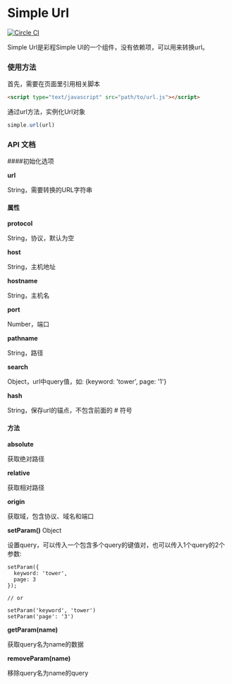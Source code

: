 # Simple Url
[![Circle CI](https://circleci.com/gh/mycolorway/simple-url.png?style=badge)](https://circleci.com/gh/mycolorway/simple-url)


Simple Url是彩程Simple UI的一个组件，没有依赖项，可以用来转换url。

### 使用方法
首先，需要在页面里引用相关脚本

```html
<script type="text/javascript" src="path/to/url.js"></script>

```

通过url方法，实例化Url对象

```js
simple.url(url)

```

### API 文档

####初始化选项

__url__

String，需要转换的URL字符串

#### 属性

__protocol__

String，协议，默认为空

__host__

String，主机地址

__hostname__

String，主机名

__port__

Number，端口

__pathname__

String，路径

__search__

Object，url中query值，如: {keyword: 'tower', page: '1'}

__hash__

String，保存url的锚点，不包含前面的 # 符号

#### 方法

__absolute__

获取绝对路径

__relative__

获取相对路径

__origin__

获取域，包含协议、域名和端口

__setParam()__ Object

设置query，可以传入一个包含多个query的键值对，也可以传入1个query的2个参数:

```
setParam({
  keyword: 'tower',
  page: 3
});

// or

setParam('keyword', 'tower')
setParam('page': '3')
```

__getParam(name)__

获取query名为name的数据

__removeParam(name)__

移除query名为name的query

